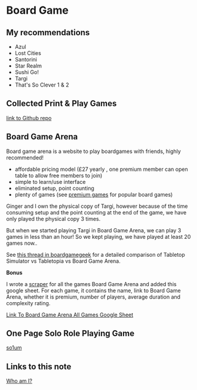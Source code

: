 # Board Game

## My recommendations

- Azul
- Lost Cities
- Santorini
- Star Realm
- Sushi Go!
- Targi
- That's So Clever 1 & 2

## Collected Print & Play Games

[link to Github repo](https://github.com/ynotstartups/PrintAndPlayGames)

## Board Game Arena

Board game arena is a website to play boardgames with friends, highly recommended!

- affordable pricing model (£27 yearly , one premium member can open table to allow free members to join)
- simple to learn/use interface
- eliminated setup, point counting 
- plenty of games (see [premium games](https://boardgamearena.com/premium) for popular board games)

Ginger and I own the physical copy of Targi, however because of the time consuming setup and the point counting at the end of the game, we have only played the physical copy 3 times.

But when we started playing Targi in Board Game Arena, we can play 3 games in less than an hour! So we kept playing, we have played at least 20 games now..

See [this thread in boardgamegeek](https://boardgamegeek.com/thread/2491575/tabletop-simulator-vs-tabletopia-vs-board-game-are) for a detailed comparison of Tabletop Simulator vs Tabletopia vs Board Game Arena.

**Bonus**

I wrote a [scraper](https://github.com/ynotstartups/bga-scraper) for all the games Board Game Arena and added this google sheet. For each game, it contains the name, link to Board Game Arena, whether it is premium, number of players, average duration and complexity rating.

[Link To Board Game Arena All Games Google Sheet](https://docs.google.com/spreadsheets/d/1U93SDx9tmQtxneNfSDQANWZ17C-C2AMFJZQk4c94OIQ/edit?usp=sharing)

## One Page Solo Role Playing Game

[so1um](https://brunobord.github.io/so1um/so1um.html)
## Links to this note

[Who am I?](index.md)

